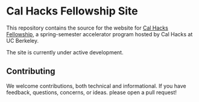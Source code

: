 # Cal Hacks Fellowship Site

This repository contains the source for the website for [Cal Hacks Fellowship](https://fellows.calhacks.io), a spring-semester accelerator program hosted by Cal Hacks at UC Berkeley.

The site is currently under active development.

## Contributing

We welcome contributions, both technical and informational. If you have feedback, questions, concerns, or ideas. please open a pull request!

